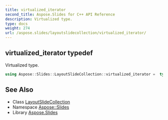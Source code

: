 ```yaml
---
title: virtualized_iterator
second_title: Aspose.Slides for C++ API Reference
description: Virtualized type.
type: docs
weight: 274
url: /aspose.slides/layoutslidecollection/virtualized_iterator/
---
```

## virtualized_iterator typedef


Virtualized type.

```cpp
using Aspose::Slides::LayoutSlideCollection::virtualized_iterator =  typename iterator_holder_type::virtualized_iterator
```

## See Also

* Class [LayoutSlideCollection](../)
* Namespace [Aspose::Slides](../../)
* Library [Aspose.Slides](../../../)